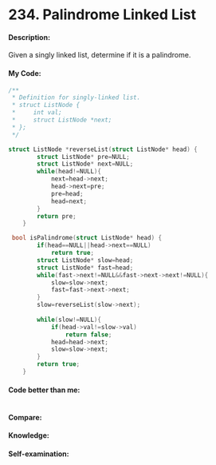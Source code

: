 <h1>234. Palindrome Linked List</h1>

<h4>Description:</h4>
Given a singly linked list, determine if it is a palindrome.

<h4>My Code:</h4>

```c
/**
 * Definition for singly-linked list.
 * struct ListNode {
 *     int val;
 *     struct ListNode *next;
 * };
 */

struct ListNode *reverseList(struct ListNode* head) {
        struct ListNode* pre=NULL;
        struct ListNode* next=NULL;
        while(head!=NULL){
            next=head->next;
            head->next=pre;
            pre=head;
            head=next;
        }
        return pre;
    }

 bool isPalindrome(struct ListNode* head) {
        if(head==NULL||head->next==NULL)
            return true;
        struct ListNode* slow=head;
        struct ListNode* fast=head;
        while(fast->next!=NULL&&fast->next->next!=NULL){
            slow=slow->next;
            fast=fast->next->next;
        }
        slow=reverseList(slow->next);
        
        while(slow!=NULL){
            if(head->val!=slow->val)
                return false;
            head=head->next;
            slow=slow->next;
        }
        return true;
    }
```

<h4>Code better than me:</h4>

```c
```


<h4>Compare:</h4>


<h4>Knowledge:</h4>


<h4>Self-examination:</h4>
